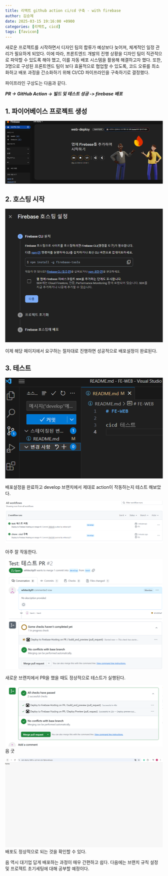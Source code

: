 ```yaml
---
title: 리액트 github action ci/cd 구축 - with firebase
author: 김승제
date: 2025-03-15 19:16:00 +0900
categories: [리액트, cicd]
tags: [favicon]
---
```


새로운 프로젝트를 시작하면서 디자인 팀의 합류가 예상보다 늦어져, 체계적인 일정 관리가 필요하게 되었다. 이에 따라, 프론트엔드 개발의 진행 상황을 디자인 팀이 직관적으로 파악할 수 있도록 해야 했고, 이를 자동 배포 시스템을 활용해 해결하고자 했다. 또한, 3명으로 구성된 프론트엔드 팀이 보다 효율적으로 협업할 수 있도록, 코드 오류를 최소화하고 배포 과정을 간소화하기 위해 CI/CD 파이프라인을 구축하기로 결정했다.

파이프라인 구상도는 다음과 같다.

***PR -> GitHub Action -> 빌드 및 테스트 성공 -> firebase 배포***


## 1. 파이어베이스 프로젝트 생성

![image](../assets/img/image/KakaoTalk_20250315_213351436.png)


## 2. 호스팅 시작
![image](../assets/img/image/KakaoTalk_20250315_213700104.png)

이제 해당 페이지에서 요구하는 절차대로 진행하면 성공적으로 배포설정이 완료된다.

## 3. 테스트
![image](../assets/img/image/KakaoTalk_20250315_215344001.png)

배포설정을 완료하고 develop 브랜치에서 제대로 action이 작동하는지 테스트 해보았다.

![image](../assets/img/image/KakaoTalk_20250315_215451225.png)

아주 잘 작동한다.

![image](../assets/img/image/KakaoTalk_20250315_220118876.png)

새로운 브랜치에서 PR을 했을 때도 정상적으로 테스트가 실행된다.

![image](../assets/img/image/KakaoTalk_20250315_220215223.png)
음 굿

![image](../assets/img/image/KakaoTalk_20250315_220256818.png)
배포도 정상적으로 되는 것을 확인할 수 있다.

음 역시 대기업 답게 배포하는 과정이 매우 간편하고 쉽다.
다음에는 브랜치 규칙 설정 및 프로젝트 초기세팅에 대해 공부할 예정이다.